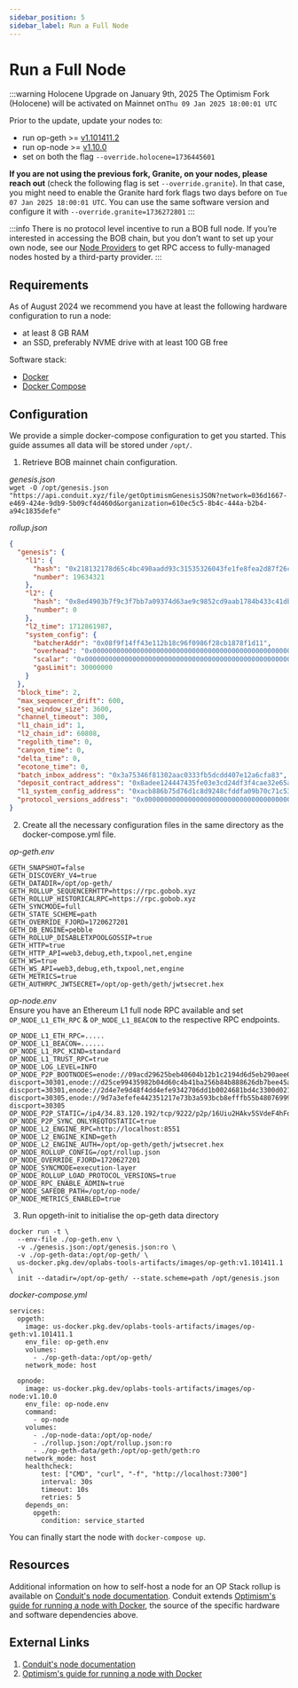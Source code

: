 ```yaml
---
sidebar_position: 5
sidebar_label: Run a Full Node
---
```


# Run a Full Node

:::warning Holocene Upgrade on January 9th, 2025
The Optimism Fork (Holocene) will be activated on ​Mainnet​ on ​`Thu 09 Jan 2025 18:00:01 UTC`

Prior to the update, update your nodes to:

- run op-geth >= [v1.101411.2](https://pylonlinks.com/link?url=https%3A%2F%2Fgithub.com%2Fethereum-optimism%2Fop-geth%2Freleases%2Ftag%2Fv1.101411.2&utm_campaign_id=b0864ff3-1c35-4e96-87fc-2c2706284a23&utm_slack_channel=C081M8AV61K)
- run op-node >= [v1.10.0](https://pylonlinks.com/link?url=https%3A%2F%2Fgithub.com%2Fethereum-optimism%2Foptimism%2Freleases%2Ftag%2Fop-node%252Fv1.10.0&utm_campaign_id=b0864ff3-1c35-4e96-87fc-2c2706284a23&utm_slack_channel=C081M8AV61K)
- set on both the flag `--override.holocene=1736445601`

**If you are not using the previous fork, Granite, on your nodes, please reach out** (check the following flag is set `​--override.granite​`). In that case, you might need to enable the Granite hard fork flags two days before on `​Tue 07 Jan 2025 18:00:01 UTC​`. You can use the same software version and configure it with `​--override.granite=1736272801`
:::

:::info
There is no protocol level incentive to run a BOB full node. If you’re interested in accessing the BOB chain, but you don’t want to set up your own node, see our [Node Providers](/learn/reference/tools/node-providers) to get RPC access to fully-managed nodes hosted by a third-party provider.
:::

## Requirements

As of August 2024 we recommend you have at least the following hardware configuration to run a node:

- at least 8 GB RAM
- an SSD, preferably NVME drive with at least 100 GB free

Software stack:

- [Docker](https://docs.docker.com/engine/install/)
- [Docker Compose](https://docs.docker.com/compose/install/)

## Configuration

We provide a simple docker-compose configuration to get you started. This guide assumes all data will be stored under `/opt/`.

1. Retrieve BOB mainnet chain configuration.  

*genesis.json*  
`wget -O /opt/genesis.json "https://api.conduit.xyz/file/getOptimismGenesisJSON?network=036d1667-e469-424e-9db9-5b09cf4d460d&organization=610ec5c5-8b4c-444a-b2b4-a94c1835defe"
`

*rollup.json*  
```json
{
  "genesis": {
    "l1": {
      "hash": "0x218132178d65c4bc490aadd93c31535326043fe1fe8fea2d87f26c1da83d45c2",
      "number": 19634321
    },
    "l2": {
      "hash": "0x8ed4903b7f9c3f7bb7a09374d63ae9c9852cd9aab1784b433c41dbeb47b4dba2",
      "number": 0
    },
    "l2_time": 1712861987,
    "system_config": {
      "batcherAddr": "0x08f9f14ff43e112b18c96f0986f28cb1878f1d11",
      "overhead": "0x00000000000000000000000000000000000000000000000000000000000000bc",
      "scalar": "0x00000000000000000000000000000000000000000000000000000000000a6fe0",
      "gasLimit": 30000000
    }
  },
  "block_time": 2,
  "max_sequencer_drift": 600,
  "seq_window_size": 3600,
  "channel_timeout": 300,
  "l1_chain_id": 1,
  "l2_chain_id": 60808,
  "regolith_time": 0,
  "canyon_time": 0,
  "delta_time": 0,
  "ecotone_time": 0,
  "batch_inbox_address": "0x3a75346f81302aac0333fb5dcdd407e12a6cfa83",
  "deposit_contract_address": "0x8adee124447435fe03e3cd24df3f4cae32e65a3e",
  "l1_system_config_address": "0xacb886b75d76d1c8d9248cfddfa09b70c71c5393",
  "protocol_versions_address": "0x0000000000000000000000000000000000000000"
}
```

2. Create all the necessary configuration files in the same directory as the docker-compose.yml file.

*op-geth.env*  
```
GETH_SNAPSHOT=false
GETH_DISCOVERY_V4=true
GETH_DATADIR=/opt/op-geth/
GETH_ROLLUP_SEQUENCERHTTP=https://rpc.gobob.xyz
GETH_ROLLUP_HISTORICALRPC=https://rpc.gobob.xyz
GETH_SYNCMODE=full
GETH_STATE_SCHEME=path
GETH_OVERRIDE_FJORD=1720627201
GETH_DB_ENGINE=pebble
GETH_ROLLUP_DISABLETXPOOLGOSSIP=true
GETH_HTTP=true
GETH_HTTP_API=web3,debug,eth,txpool,net,engine
GETH_WS=true
GETH_WS_API=web3,debug,eth,txpool,net,engine
GETH_METRICS=true
GETH_AUTHRPC_JWTSECRET=/opt/op-geth/geth/jwtsecret.hex
```

*op-node.env*  
Ensure you have an Ethereum L1 full node RPC available and set `OP_NODE_L1_ETH_RPC` & `OP_NODE_L1_BEACON` to the respective RPC endpoints.
```
OP_NODE_L1_ETH_RPC=.....
OP_NODE_L1_BEACON=......
OP_NODE_L1_RPC_KIND=standard
OP_NODE_L1_TRUST_RPC=true
OP_NODE_LOG_LEVEL=INFO
OP_NODE_P2P_BOOTNODES=enode://09acd29625beb40604b12b1c2194d6d5eb290aee03e0149675201ed717ce226c506671f46fcd440ce6f5e62dc4e059ffe88bcd931f2febcd22520ae7b9d00b5e@34.83.120.192:9222?discport=30301,enode://d25ce99435982b04d60c4b41ba256b84b888626db7bee45a9419382300fbe907359ae5ef250346785bff8d3b9d07cd3e017a27e2ee3cfda3bcbb0ba762ac9674@bootnode.conduit.xyz:0?discport=30301,enode://2d4e7e9d48f4dd4efe9342706dd1b0024681bd4c3300d021f86fc75eab7865d4e0cbec6fbc883f011cfd6a57423e7e2f6e104baad2b744c3cafaec6bc7dc92c1@34.65.43.171:0?discport=30305,enode://9d7a3efefe442351217e73b3a593bcb8efffb55b4807699972145324eab5e6b382152f8d24f6301baebbfb5ecd4127bd3faab2842c04cd432bdf50ba092f6645@34.65.109.126:0?discport=30305
OP_NODE_P2P_STATIC=/ip4/34.83.120.192/tcp/9222/p2p/16Uiu2HAkv5SVdeF4hFqJyCATwT87S3PZmutm8akrgwfcdFeqNxWw
OP_NODE_P2P_SYNC_ONLYREQTOSTATIC=true
OP_NODE_L2_ENGINE_RPC=http://localhost:8551
OP_NODE_L2_ENGINE_KIND=geth
OP_NODE_L2_ENGINE_AUTH=/opt/op-geth/geth/jwtsecret.hex
OP_NODE_ROLLUP_CONFIG=/opt/rollup.json
OP_NODE_OVERRIDE_FJORD=1720627201
OP_NODE_SYNCMODE=execution-layer
OP_NODE_ROLLUP_LOAD_PROTOCOL_VERSIONS=true
OP_NODE_RPC_ENABLE_ADMIN=true
OP_NODE_SAFEDB_PATH=/opt/op-node/
OP_NODE_METRICS_ENABLED=true
```


3. Run opgeth-init to initialise the op-geth data directory
```
docker run -t \
  --env-file ./op-geth.env \
  -v ./genesis.json:/opt/genesis.json:ro \
  -v ./op-geth-data:/opt/op-geth/ \
  us-docker.pkg.dev/oplabs-tools-artifacts/images/op-geth:v1.101411.1 \
  init --datadir=/opt/op-geth/ --state.scheme=path /opt/genesis.json
```

*docker-compose.yml*  
```
services:
  opgeth:
    image: us-docker.pkg.dev/oplabs-tools-artifacts/images/op-geth:v1.101411.1
    env_file: op-geth.env
    volumes:
      - ./op-geth-data:/opt/op-geth/
    network_mode: host

  opnode:
    image: us-docker.pkg.dev/oplabs-tools-artifacts/images/op-node:v1.10.0
    env_file: op-node.env
    command:
      - op-node
    volumes:
      - ./op-node-data:/opt/op-node/
      - ./rollup.json:/opt/rollup.json:ro
      - ./op-geth-data/geth:/opt/op-geth/geth:ro
    network_mode: host
    healthcheck:
        test: ["CMD", "curl", "-f", "http://localhost:7300"]
        interval: 30s
        timeout: 10s
        retries: 5
    depends_on:
      opgeth:
        condition: service_started
```

You can finally start the node with `docker-compose up`.

## Resources

Additional information on how to self-host a node for an OP Stack rollup is available on [Conduit's node documentation](https://docs.conduit.xyz/guides/run-a-node/op-stack-node). Conduit extends [Optimism's guide for running a node with Docker](https://docs.optimism.io/builders/node-operators/tutorials/node-from-docker), the source of the specific hardware and software dependencies above.

## External Links

1. [Conduit's node documentation](https://docs.conduit.xyz/guides/run-a-node/op-stack-node)
1. [Optimism's guide for running a node with Docker](https://docs.optimism.io/builders/node-operators/tutorials/node-from-docker)
